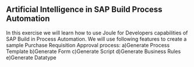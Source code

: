 ## Artificial Intelligence in SAP Build Process Automation
In this exercise we will learn how to use Joule for Developers capabilities of SAP Build in Process Automation. We will use following features to create a sample Purchase Requisition Approval process: a)Generate Process Template b)Generate Form c)Generate Script d)Generate Business Rules e)Generate Datatype
